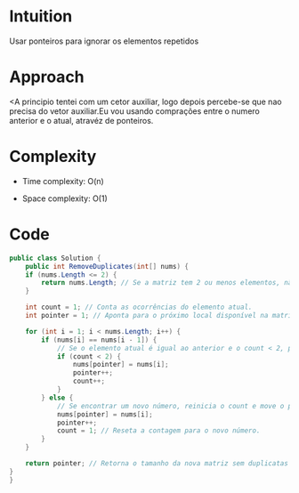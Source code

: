 # Intuition
Usar ponteiros para ignorar os elementos repetidos

# Approach
<A principio tentei com um cetor auxiliar, logo depois percebe-se que nao precisa do vetor auxiliar.Eu vou usando comprações entre o numero anterior e o atual, atravéz de ponteiros.

# Complexity
- Time complexity: O(n)

- Space complexity: O(1)

# Code
```csharp []
public class Solution {
    public int RemoveDuplicates(int[] nums) {
    if (nums.Length <= 2) {
        return nums.Length; // Se a matriz tem 2 ou menos elementos, não há duplicatas a remover.
    }

    int count = 1; // Conta as ocorrências do elemento atual.
    int pointer = 1; // Aponta para o próximo local disponível na matriz resultante.

    for (int i = 1; i < nums.Length; i++) {
        if (nums[i] == nums[i - 1]) {
            // Se o elemento atual é igual ao anterior e o count < 2, permite mais uma ocorrência.
            if (count < 2) {
                nums[pointer] = nums[i];
                pointer++;
                count++;
            }
        } else {
            // Se encontrar um novo número, reinicia o count e move o ponteiro.
            nums[pointer] = nums[i];
            pointer++;
            count = 1; // Reseta a contagem para o novo número.
        }
    }

    return pointer; // Retorna o tamanho da nova matriz sem duplicatas excessivas.
}
}
```
